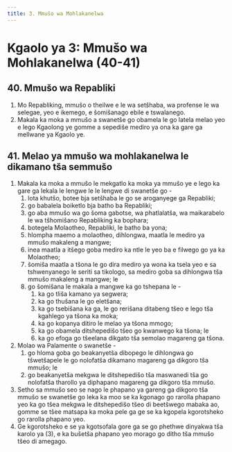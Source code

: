 ```yaml
---
title: 3. Mmušo wa Mohlakanelwa
---
```


# Kgaolo ya 3: Mmušo wa Mohlakanelwa (40-41)

## 40. Mmušo wa Repabliki

1.	Mo Repabliking, mmušo o theilwe e le wa setšhaba, wa profense le wa selegae, yeo e ikemego, e šomišanago ebile e tswalanego.
2.	Makala ka moka a mmušo a swanetše go obamela le go latela melao yeo e lego Kgaolong ye gomme a sepediše mediro ya ona ka gare ga mellwane ya Kgaolo ye.

## 41. Melao ya mmušo wa mohlakanelwa le dikamano tša semmušo

1.	Makala ka moka a mmušo le mekgatlo ka moka ya mmušo ye e lego ka gare ga lekala le lengwe le le lengwe di swanetše go -
	1.	lota khutšo, botee bja setšhaba le go se aroganyege ga Repabliki;
	1.	go babalela boiketlo bja batho ba Repabliki;
	1.	go aba mmušo wa go šoma gabotse, wa phatlalatša, wa maikarabelo le wa tšhomišano Repabliking ka bophara;
	1.	botegela Molaotheo, Repabliki, le batho ba yona;
	1.	hlompha maemo a molaotheo, dihlongwa, maatla le mediro ya mmušo makaleng a mangwe;
	1.	inea maatla a itšego goba mediro ka ntle le yeo ba e filwego go ya ka Molaotheo;
	1.	šomiša maatla a tšona le go dira mediro ya wona ka tsela yeo e sa tshwenyanego le seriti sa tikologo, sa mediro goba sa dihlongwa tša mmušo makaleng a mangwe; le
	1.	go šomišana le makala a mangwe ka go tshepana le -
		1.	ka go tliša kamano ya segwera;
		1.	ka go thušana le go eletšana;
		1.	ka go tsebišana ka ga, le go rerišana ditabeng tšeo e lego tša kgahlego ya tšona ka moka;
		1.	ka go kopanya ditiro le melao ya tšona mmogo;
		1.	ka go obamela ditshepedišo tšeo go kwanwego ka tšona; le
		1.	ka go efoga go tšeelana dikgato tša semolao magareng ga tšona.
2.	Molao wa Palamente o swanetše -
	1.	go hloma goba go beakanyetša dibopego le dihlongwa go tšwetšapele le go nolofatša dikamano magareng ga dikgoro tša mmušo; le
	1.	go beakanyetša mekgwa le ditshepedišo tša maswanedi tša go nolofatša tharollo ya diphapano magareng ga dikgoro tša mmušo.
3.	Setho sa mmušo seo se nago le phapano ya gareng ga dikgoro tša mmušo se swanetše go leka ka moo se ka kgonago go rarolla phapano yeo ka go tšea mekgwa le ditshepedišo tšeo di beetšwego mabaka ao, gomme se tšee matsapa ka moka pele ga ge se ka kgopela kgorotsheko go rarolla phapano yeo.
4.	Ge kgorotsheko e se ya kgotsofala gore ga se go phethwe dinyakwa tša karolo ya (3), e ka bušetša phapano yeo morago go ditho tša mmušo tšeo di amegago.